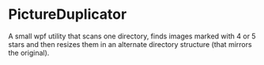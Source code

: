 # PictureDuplicator
A small wpf utility that scans one directory, finds images marked with 4 or 5 stars and then resizes them in an alternate directory structure (that mirrors the original). 
